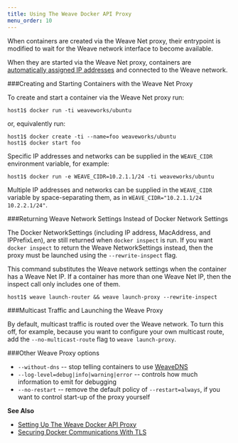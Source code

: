 ```yaml
---
title: Using The Weave Docker API Proxy
menu_order: 10
---
```



When containers are created via the Weave Net proxy, their entrypoint is 
modified to wait for the Weave network interface to become
available. 

When they are started via the Weave Net proxy, containers are 
[automatically assigned IP addresses](/site/ipam.md) and connected to the
Weave network.  

###Creating and Starting Containers with the Weave Net Proxy

To create and start a container via the Weave Net proxy run:

    host1$ docker run -ti weaveworks/ubuntu

or, equivalently run:

    host1$ docker create -ti --name=foo weaveworks/ubuntu
    host1$ docker start foo

Specific IP addresses and networks can be supplied in the `WEAVE_CIDR`
environment variable, for example:

    host1$ docker run -e WEAVE_CIDR=10.2.1.1/24 -ti weaveworks/ubuntu

Multiple IP addresses and networks can be supplied in the `WEAVE_CIDR`
variable by space-separating them, as in
`WEAVE_CIDR="10.2.1.1/24 10.2.2.1/24"`.


###Returning Weave Network Settings Instead of Docker Network Settings

The Docker NetworkSettings (including IP address, MacAddress, and
IPPrefixLen), are still returned when `docker inspect` is run. If you want
`docker inspect` to return the Weave NetworkSettings instead, then the
proxy must be launched using the `--rewrite-inspect` flag. 

This command substitutes the Weave network settings when the container has a
Weave Net IP. If a container has more than one Weave Net IP, then the inspect call
only includes one of them.

    host1$ weave launch-router && weave launch-proxy --rewrite-inspect

###Multicast Traffic and Launching the Weave Proxy

By default, multicast traffic is routed over the Weave network.
To turn this off, for example, because you want to configure your own multicast
route, add the `--no-multicast-route` flag to `weave launch-proxy`.

###Other Weave Proxy options

 * `--without-dns` -- stop telling containers to use [WeaveDNS](/site/weavedns.md)
 * `--log-level=debug|info|warning|error` -- controls how much
   information to emit for debugging
 * `--no-restart` -- remove the default policy of `--restart=always`, if
   you want to control start-up of the proxy yourself

**See Also**

 * [Setting Up The Weave Docker API Proxy](/site/weave-docker-api.md)
 * [Securing Docker Communications With TLS](/site/weave-docker-api/securing-proxy.md)
